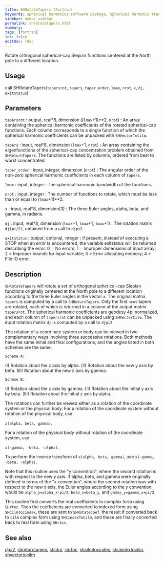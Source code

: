 ```yaml
---
title: SHRotateTapers (Fortran)
keywords: spherical harmonics software package, spherical harmonic transform, legendre functions, multitaper spectral analysis, fortran, Python, gravity, magnetic field
sidebar: mydoc_sidebar
permalink: shrotatetapers.html
summary:
tags: [fortran]
toc: false
editdoc: fdoc
---
```


Rotate orthogonal spherical-cap Slepian functions centered at the North pole to a different location.

## Usage

call SHRotateTapers(`tapersrot`, `tapers`, `taper_order`, `lmax`, `nrot`, `x`,
                    `dj`, `exitstatus`)

## Parameters

`tapersrot` : output, real\*8, dimension ((`lmax`+1)**2, `nrot`)
:   An array containing the spherical harmonic coefficients of the rotated spherical-cap functions. Each column corresponds to a single function of which the spherical harmonic coefficients can be unpacked with `SHVectorToCilm`.

`tapers` : input, real\*8, dimension (`lmax`+1, `nrot`)
:   An array containing the eigenfunctions of the spherical-cap concentration problem obtained from `SHReturnTapers`. The functions are listed by columns, ordered from best to worst concentrated.

`taper_order` : input, integer, dimension (`nrot`)
:   The angular order of the non-zero spherical harmonic coefficients in each column of `tapers`.

`lmax` : input, integer
:   The spherical harmonic bandwidth of the functions.

`nrot` : input, integer
:   The number of functions to rotate, which must be less than or equal to (`lmax`+1)**2.

`x` : input, real\*8, dimension(3)
:   The three Euler angles, alpha, beta, and gamma, in radians.

`dj` : input, real\*8, dimension (`lmax`+1, `lmax`+1, `lmax`+1)
:   The rotation matrix `dj(pi/2)`, obtained from a call to `djpi2`.

`exitstatus` : output, optional, integer
:   If present, instead of executing a STOP when an error is encountered, the variable exitstatus will be returned describing the error. 0 = No errors; 1 = Improper dimensions of input array; 2 = Improper bounds for input variable; 3 = Error allocating memory; 4 = File IO error.

## Description

`SHRotateTapers` will rotate a set of orthogonal spherical-cap Slepian functions originally centered at the North pole to a different location according to the three Euler angles in the vector `x`. The original matrix `tapers` is computed by a call to `SHReturnTapers`. Only the first `nrot` tapers are rotated, each of which is returned in a column of the output matrix `tapersrot`. The spherical harmonic coefficients are geodesy 4pi normalized, and each column of `tapersrot` can be unpacked using `SHVectorCilm`. The input rotation matrix `dj` is computed by a call to `djpi2`.

The rotation of a coordinate system or body can be viewed in two complementary ways involving three successive rotations. Both methods have the same initial and final configurations, and the angles listed in both schemes are the same.

`Scheme A:`

(I) Rotation about the z axis by alpha.
(II) Rotation about the new y axis by beta.
(III) Rotation about the new z axis by gamma.

`Scheme B:`

(I) Rotation about the z axis by gamma.
(II) Rotation about the initial y axis by beta.
(III) Rotation about the initial z axis by alpha.

The rotations can further be viewed either as a rotation of the coordinate system or the physical body. For a rotation of the coordinate system without rotation of the physical body, use 

`x(alpha, beta, gamma)`.

For a rotation of the physical body without rotation of the coordinate system, use 

`x(-gamma, -beta, -alpha)`.

To perform the inverse transform of `x(alpha, beta, gamma)`, use `x(-gamma, -beta, -alpha)`.

Note that this routine uses the "y convention", where the second rotation is with respect to the new y axis. If alpha, beta, and gamma were originally defined in terms of the "x convention", where the second rotation was with respect to the new x axis, the Euler angles according to the y convention would be `alpha_y=alpha_x-pi/2`, `beta_x=beta_y`, and `gamma_y=gamma_x+pi/2`.

This routine first converts the real coefficients to complex form using `SHrtoc`. Then the coefficients are converted to indexed form using `SHCilmToCindex`, these are sent to `SHRotateCoef`, the result if converted back to `cilm` complex form using `SHCindexToCilm`, and these are finally converted back to real form using `SHctor`.

## See also

[djpi2](djpi2.html), [shreturntapers](shreturntapers.html), [shctor](shctor.html), [shrtoc](shrtoc.html), [shcilmtocindex](shcilmtocindex.html), [shcindextocilm](shcindextocilm.html), [shvectortocilm](shvectortocilm.html)
